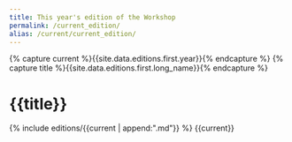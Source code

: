 ```yaml
---
title: This year's edition of the Workshop
permalink: /current_edition/
alias: /current/current_edition/
---
```


{% capture current %}{{site.data.editions.first.year}}{% endcapture %}
{% capture title %}{{site.data.editions.first.long_name}}{% endcapture %}
# {{title}}
{% include editions/{{current | append:".md"}} %}
{{current}}
